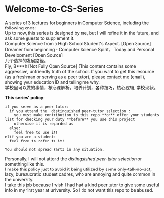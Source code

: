 # Welcome-to-CS-Series
A series of 3 lectures for beginners in Computer Science, including the following ones:  
Up to now, this series is designed by me, but I will refine it in the future, and ask some guests to supplement it.  
Computer Science from a High School Student's Aspect. \[Open Source\]  
Dreamer from beginning - Computer Science Spirit， Today and Personal Development \[Open Source\]  
几个选择的发展路径。  
Fly, B***h \[Not Fully Open Source\] (This content contains some aggressive, unfriendly truth of the school. If you want to get this resource (as a freshman or serving as a peer tutor), please contact me (email), showing your education ID and telling me why.  
学校里可以做的事情，核心课解析，培养计划，各种技巧，核心逻辑, 学校现状。  


**This series' policy**:  
```
if you serve as a peer tutor:   
  if you attend the _distinguished peer-tutor selection_:   
    you must make contribution to this repo **or** offer your students list for checking your duty **before** you use this project   
    otherwise it is regarded as  
  else:   
    feel free to use it!   
elif you are a student:   
  feel free to refer to it!   
   
You should not spread Part3 in any situation.   
```

Personally, I will not attend the _distinguished peer-tutor selection_ or something like this.   
I make this policy just to avoid it being utilized by some only-talk-no-act, lazy, bureaucratic student cadres, who are annoying and quite common in the university.  
I take this job because I wish I had had a kind peer tutor to give some useful info in my first year at university. So I do not want this repo to be abused.
